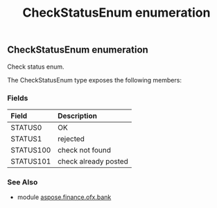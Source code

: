 ﻿---
title: CheckStatusEnum enumeration
second_title: Aspose.Finance for Python via .NET API References
description: 
type: docs
weight: 530
url: /python-net/aspose.finance.ofx.bank/checkstatusenum/
is_root: false
---

## CheckStatusEnum enumeration

Check status enum.



The CheckStatusEnum type exposes the following members:

### Fields
| Field | Description |
| :- | :- |
| STATUS0 | OK |
| STATUS1 | rejected |
| STATUS100 | check not found |
| STATUS101 | check already posted |


### See Also

* module [aspose.finance.ofx.bank](../)
